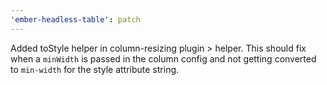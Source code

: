 ```yaml
---
'ember-headless-table': patch
---
```


Added toStyle helper in column-resizing plugin > helper. This should fix when a `minWidth` is passed in the column config and not getting converted to `min-width` for the style attribute string.
